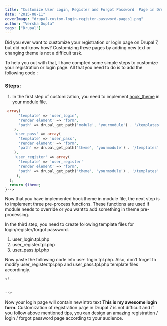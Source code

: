 ```yaml
---
title: "Customize User Login, Register and Forgot Password  Page in Drupal 7"
date: "2015-08-11"
coverImage: "drupal-custom-login-register-password-pages1.png"
author: "Versha Gupta"
tags: ["Drupal"]
---
```


Did you ever want to customize your registration or login page on Drupal 7, but did not know how? Customizing these pages by adding new text or changing theme is not a difficult task.

To help you out with that, I have compiled some simple steps to customize your registration or login page. All that you need to do is to add the following code :

### Steps:

1. In the first step of customization, you need to implement [hook\_theme](https://api.drupal.org/api/drupal/modules!system!system.api.php/function/hook_theme/7.x) in your module file.
    

```php
 array(
      'template' => 'user_login',
      'render element' => 'form',
      'path' => drupal_get_path('module', 'yourmodule') . '/templates'
    ),
    'user_pass' => array(
      'template' => 'user_pass',
      'render element' => 'form',
      'path' => drupal_get_path('theme', 'yourmodule') . '/templates'
    ),
    'user_register' => array(
      'template' => 'user_register',
      'render element' => 'form',
      'path' => drupal_get_path('theme', 'yourmodule') . '/templates'
     ),
  );
  return $theme;
}-->
```

  
Now that you have implemented hook theme in module file, the next step is to implement three pre-process functions. These functions are used if module needs to override or you want to add something in theme pre-processing.

  
In the third step, you need to create following template files for login/register/forgot password.

  1. user\_login.tpl.php
  2. user\_register.tpl.php
  3. user\_pass.tpl.php

Now paste the following code into user\_login.tpl.php. Also, don’t forget to modify user\_register.tpl.php and user\_pass.tpl.php template files accordingly.

```php
<!--

  
-->
```

  
Now your login page will contain new intro text **This is my awesome login form**. Customization of registration page in Drupal 7 is not difficult and if you follow above mentioned tips, you can design an amazing registration / login / forgot password page according to your audience.
